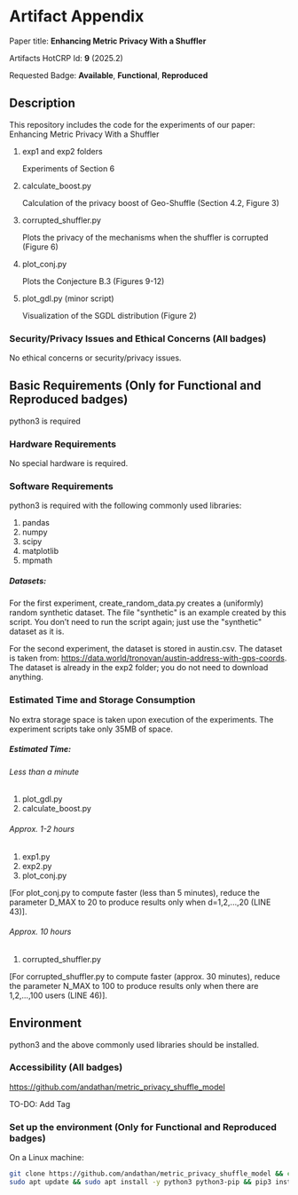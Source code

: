 # Artifact Appendix

Paper title: **Enhancing Metric Privacy With a Shuffler**

Artifacts HotCRP Id: **9** (2025.2)

Requested Badge: **Available**, **Functional**, **Reproduced**

## Description
This repository includes the code for the experiments of our paper: Enhancing Metric Privacy With a Shuffler

1. exp1 and exp2 folders

   Experiments of Section 6 

2. calculate_boost.py 

   Calculation of the privacy boost of Geo-Shuffle (Section 4.2, Figure 3)

3. corrupted_shuffler.py

   Plots the privacy of the mechanisms when the shuffler is corrupted (Figure 6)

4. plot_conj.py

   Plots the Conjecture B.3 (Figures 9-12)

5. plot_gdl.py (minor script)

   Visualization of the SGDL distribution (Figure 2)

### Security/Privacy Issues and Ethical Concerns (All badges)
No ethical concerns or security/privacy issues. 

## Basic Requirements (Only for Functional and Reproduced badges)
python3 is required 

### Hardware Requirements
No special hardware is required. 

### Software Requirements
python3 is required with the following commonly used libraries:
1. pandas
2. numpy
3. scipy
4. matplotlib
5. mpmath

##### Datasets:
For the first experiment, create_random_data.py creates a (uniformly) random synthetic dataset. The file "synthetic" is an example created by this script.
You don’t need to run the script again; just use the "synthetic" dataset as it is.

For the second experiment, the dataset is stored in austin.csv. The dataset is taken from:
https://data.world/tronovan/austin-address-with-gps-coords. The dataset is already in the exp2 folder; you do not need to download anything.

### Estimated Time and Storage Consumption
No extra storage space is taken upon execution of the experiments. The experiment scripts take only 35MB of space.

##### Estimated Time:
###### Less than a minute
1. plot_gdl.py
2. calculate_boost.py 

###### Approx. 1-2 hours
1. exp1.py
2. exp2.py
3. plot_conj.py

[For plot_conj.py to compute faster (less than 5 minutes), reduce the parameter D_MAX to 20 to produce results only when d=1,2,...,20 (LINE 43)].

###### Approx. 10 hours

1. corrupted_shuffler.py

[For corrupted_shuffler.py to compute faster (approx. 30 minutes), reduce the parameter N_MAX to 100 to produce results only when there are 1,2,...,100 users (LINE 46)].

## Environment 
python3 and the above commonly used libraries should be installed.

### Accessibility (All badges)
https://github.com/andathan/metric_privacy_shuffle_model

TO-DO: Add Tag

### Set up the environment (Only for Functional and Reproduced badges)
On a Linux machine:

```bash
git clone https://github.com/andathan/metric_privacy_shuffle_model && cd metric_privacy_shuffle_model
sudo apt update && sudo apt install -y python3 python3-pip && pip3 install pandas numpy scipy matplotlib mpmath
